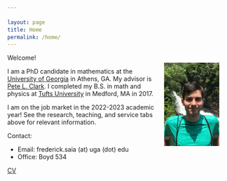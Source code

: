 ```yaml
---

layout: page
title: Home
permalink: /home/
---
```


<img src='site-photo.jpg' style="float:right; width:25%; margin:20px;"/>

Welcome!

I am a PhD candidate in mathematics at the [University of Georgia](https://www.math.uga.edu/) in Athens, GA. My advisor is [Pete L. Clark](http://alpha.math.uga.edu/~pete/). I completed my B.S. in math and physics at [Tufts University](https://math.tufts.edu/) in Medford, MA in 2017.

I am on the job market in the 2022-2023 academic year! See the research, teaching, and service tabs above for relevant information. 

Contact:
* Email: frederick.saia (at) uga (dot) edu 
* Office: Boyd 534

[CV](https://drive.google.com/file/d/1Nom9FVFOhQei7S1km4OEKjsCzQw3AE6u/view?usp=sharing)
<br />
<br />
<br />